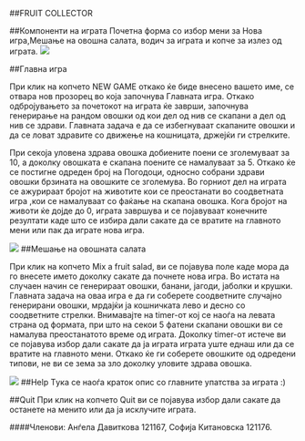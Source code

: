 ##FRUIT COLLECTOR


##Компоненти на играта
 Почетна форма со избор мени за Нова игра,Мешање на овошна салата, водич за играта и копче за излез од играта.
 <img src = "http://imgur.com/q4mHcqH.png"/>

##Главна игра 


 При клик на копчето NEW GAME откако ќе биде внесено вашето име, се отвара нов прозорец во која започнува Главната игра. Откако одбројувањето за почетокот на играта ќе заврши, започнува генерирање на рандом овошки од кои дел од нив се скапани а дел од нив се здрави. Главната задача е да се избегнуваат скапаните овошки и да се ловат здравите со движење на кошницата, држејќи ги стрелките.

 При секоја уловена здрава овошка добиените поени се зголемуваат за 10, а доколку овошката е скапана поените се намалуваат за 5. Откако ќе се постигне одреден број на Погодоци, односно собрани здрави овошки брзината на овошките се зголемува. Во горниот дел на играта се ажурираат бројот на животите кои се преостанати во соодветната игра ,кои се намалуваат со фаќање на скапана овошка. Кога бројот на животи ќе дојде до 0, играта завршува и се појавуваат конечните резултати каде што се избира дали сакате да се вратите на главното мени или пак да играте нова игра.
 
<img src ="http://imgur.com/mPT6lcy.png"/>
##Мешање на овошната салата

 При клик на копчето Mix a fruit salad, ви се појавува поле каде мора да го внесете името доколку сакате да почнете нова игра. Во истата на случаен начин се генерираат овошки, банани, јагоди, јаболки и крушки. Главната задача на оваа игра е да ги соберете соодветните случајно генерирани овошки, мрдајќи ја кошничката лево и десно со соодветните стрелки. Внимавајте на timer-от кој се наоѓа на левата страна од формата, при што на секои 5 фатени скапани овошки ви се намалува преостанатото време од играта.  Доколку timer-от истече ви се појавува избор дали сакате да ја играта играта уште еднаш или да се вратите на главното мени. Откако ќе ги соберете овошките од одредени типови, не ви се зема за зло доколку уловите здрава овошка.

<img src ="http://imgur.com/9d3NyCP.png"/>
##Help
 Tука се наоѓа краток опис со главните упатства за играта :)

##Quit
 При клик на копчето Quit ви се појавува избор дали сакате да останете на менито или да ја исклучите играта.
 
####Членови:
Анѓела Давиткова 121167,
Софија Китановска 121176.
